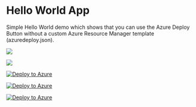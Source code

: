 Hello World App
====================
Simple Hello World demo which shows that you can use the Azure Deploy Button without a custom Azure Resource Manager template (azuredeploy.json).

<a href="https://azuredeploy.net/" target="_blank"><img src="http://azuredeploy.net/deploybutton.png"/></a>

<a href="https://azuredeploy.net/?repository=https://github.com/user/repo" target="_blank">
    <img src="https://azuredeploy.net/deploybutton.png"/>
</a>

[![Deploy to Azure](http://azuredeploy.net/deploybutton.png)](https://azuredeploy.net/)

[![Deploy to Azure](https://azuredeploy.net/deploybutton.svg)](https://deploy.azure.com/?repository=https://github.com/peterpanc/bigdataandanalytic?ptmpl==parameters.azuredeploy.json)



[![Deploy to Azure](https://azuredeploy.net/deploybutton.svg)](https://deploy.azure.com/?repository=https://github.com/shrimpy/ArmParamterTemplateTest?ptmpl=https://raw.githubusercontent.com/shrimpy/ArmParamterTemplateTest/master/parameters.azuredeploy.json)

